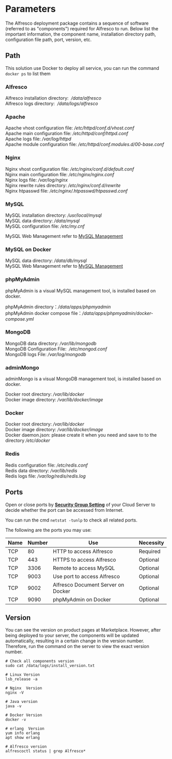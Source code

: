 # Parameters

The Alfresco deployment package contains a sequence of software (referred to as "components") required for Alfresco to run. Below list the important information, the component name, installation directory path, configuration file path, port, version, etc.

## Path

This solution use Docker to deploy all service, you can run the command `docker ps` to list them  

### Alfresco

Alfresco installation directory:  */data/alfresco*  
Alfresco logs directory:  */data/logs/alfresco*  

### Apache

Apache vhost configuration file: */etc/httpd/conf.d/vhost.conf*    
Apache main configuration file: */etc/httpd/conf/httpd.conf*   
Apache logs file: */var/log/httpd*  
Apache module configuration file: */etc/httpd/conf.modules.d/00-base.conf*   

### Nginx

Nginx vhost configuration file: */etc/nginx/conf.d/default.conf*    
Nginx main configuration file: */etc/nginx/nginx.conf*   
Nginx logs file: */var/log/nginx*  
Nginx rewrite rules directory: */etc/nginx/conf.d/rewrite*  
Nginx htpasswd file: */etc/nginx/.htpasswd/htpasswd.conf*  

### MySQL

MySQL installation directory: */usr/local/mysql*  
MySQL data directory: */data/mysql*  
MySQL configuration file: */etc/my.cnf*    

MySQL Web Management refer to [MySQL Management](/admin-mysql.md)

### MySQL on Docker

MySQL data directory: */data/db/mysql*  
MySQL Web Management refer to [MySQL Management](/admin-mysql.md)

###  phpMyAdmin

phpMyAdmin is a visual MySQL management tool, is installed based on docker.  

phpMyAdmin directory：*/data/apps/phpmyadmin*  
phpMyAdmin docker compose file：*/data/apps/phpmyadmin/docker-compose.yml* 

### MongoDB

MongoDB data directory: */var/lib/mongodb*  
MongoDB Configuration File:  */etc/mongod.conf*  
MongoDB logs File:  */var/log/mongodb*  

### adminMongo

adminMongo is a visual MongoDB management tool, is installed based on docker.  

Docker root directory: */var/lib/docker*  
Docker image directory: */var/lib/docker/image*  

### Docker

Docker root directory: */var/lib/docker*  
Docker image directory: */var/lib/docker/image*   
Docker daemon.json: please create it when you need and save to to the directory */etc/docker*   

### Redis

Redis configuration file: */etc/redis.conf*  
Redis data directory: */var/lib/redis*  
Redis logs file: */var/log/redis/redis.log*

## Ports

Open or close ports by **[Security Group Setting](https://support.websoft9.com/docs/faq/tech-instance.html)** of your Cloud Server to decide whether the port can be accessed from Internet.  

You can run the cmd `netstat -tunlp` to check all related ports.  

The following are the ports you may use:

| Name | Number | Use |  Necessity |
| --- | --- | --- | --- |
| TCP | 80 | HTTP to access Alfresco | Required |
| TCP | 443 | HTTPS to access Alfresco | Optional |
| TCP | 3306 | Remote to access MySQL | Optional |
| TCP | 9003 | Use port to access Alfresco | Optional |
| TCP | 9002 | Alfresco Document Server on Docker | Optional |
| TCP | 9090 | phpMyAdmin on Docker | Optional |


## Version

You can see the version on product pages at Marketplace. However, after being deployed to your server, the components will be updated automatically, resulting in a certain change in the version number. Therefore, run the command on the server to view the exact version number. 

```shell
# Check all components version
sudo cat /data/logs/install_version.txt

# Linux Version
lsb_release -a

# Nginx  Version
nginx -V

# Java version
java -v

# Docker Version
docker -v

# erlang  Version
yum info erlang
apt show erlang

# Alfresco version
alfrescoctl status | grep Alfresco*
```
